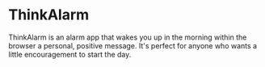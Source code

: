 # ThinkAlarm
ThinkAlarm is an alarm app that wakes you up in the morning within the browser a personal, positive message. It's perfect for anyone who wants a little encouragement to start the day.

